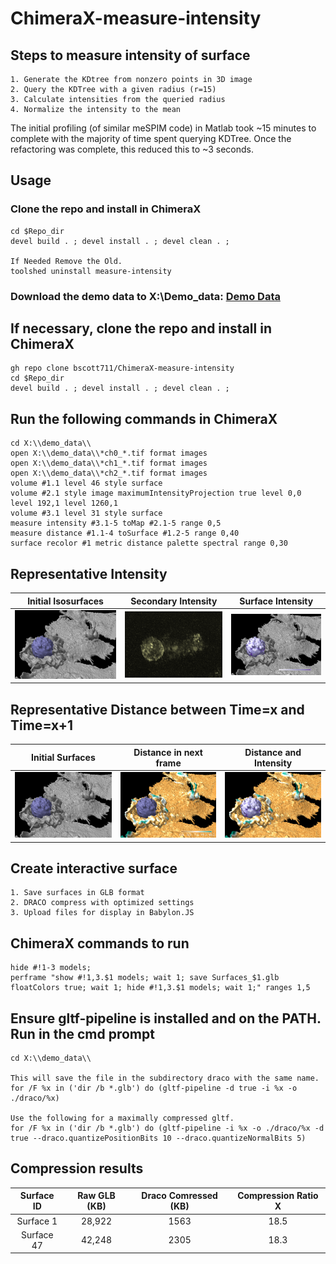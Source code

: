 # ChimeraX-measure-intensity

## Steps to measure intensity of surface

    1. Generate the KDtree from nonzero points in 3D image
    2. Query the KDTree with a given radius (r=15)
    3. Calculate intensities from the queried radius
    4. Normalize the intensity to the mean

The initial profiling (of similar meSPIM code) in Matlab took ~15 minutes to complete with the majority of time spent querying KDTree.
Once the refactoring was complete, this reduced this to ~3 seconds.

## Usage

### Clone the repo and install in ChimeraX

    cd $Repo_dir
    devel build . ; devel install . ; devel clean . ;

    If Needed Remove the Old.
    toolshed uninstall measure-intensity

### Download the demo data to X:\Demo_data: [Demo Data](https://github.com/bscott711/ChimeraX-measure-intensity/blob/main/demo_data/)

## If necessary, clone the repo and install in ChimeraX

    gh repo clone bscott711/ChimeraX-measure-intensity
    cd $Repo_dir
    devel build . ; devel install . ; devel clean . ;

## Run the following commands in ChimeraX

    cd X:\\demo_data\\
    open X:\\demo_data\\*ch0_*.tif format images
    open X:\\demo_data\\*ch1_*.tif format images
    open X:\\demo_data\\*ch2_*.tif format images
    volume #1.1 level 46 style surface
    volume #2.1 style image maximumIntensityProjection true level 0,0 level 192,1 level 1260,1
    volume #3.1 level 31 style surface
    measure intensity #3.1-5 toMap #2.1-5 range 0,5
    measure distance #1.1-4 toSurface #1.2-5 range 0,40
    surface recolor #1 metric distance palette spectral range 0,30

## Representative Intensity

|             Initial Isosurfaces              |                 Secondary Intensity                  |                Surface Intensity                |
| :------------------------------------------: | :--------------------------------------------------: | :---------------------------------------------: |
| ![Surface Image](/readme_images/initial.png) | ![Volume Image](/readme_images/intensity_volume.png) | ![Intensity](/readme_images/intensity_only.png) |

## Representative Distance between Time=x and Time=x+1

|               Initial Surfaces               |               Distance in next frame               |               Distance and Intensity               |
| :------------------------------------------: | :------------------------------------------------: | :------------------------------------------------: |
| ![Surface Image](/readme_images/initial.png) | ![Surface Image](/readme_images/distance_only.png) | ![Distance](/readme_images/intensity_distance.png) |

## Create interactive surface

    1. Save surfaces in GLB format
    2. DRACO compress with optimized settings
    3. Upload files for display in Babylon.JS

## ChimeraX commands to run

    hide #!1-3 models;
    perframe "show #!1,3.$1 models; wait 1; save Surfaces_$1.glb floatColors true; wait 1; hide #!1,3.$1 models; wait 1;" ranges 1,5

## Ensure gltf-pipeline is installed and on the PATH. Run in the cmd prompt

    cd X:\\demo_data\\

    This will save the file in the subdirectory draco with the same name.
    for /F %x in ('dir /b *.glb') do (gltf-pipeline -d true -i %x -o ./draco/%x)

    Use the following for a maximally compressed gltf.
    for /F %x in ('dir /b *.glb') do (gltf-pipeline -i %x -o ./draco/%x -d true --draco.quantizePositionBits 10 --draco.quantizeNormalBits 5)

## Compression results

| Surface ID | Raw GLB (KB) | Draco Comressed (KB) | Compression Ratio X |
| :--------: | :----------: | :------------------: | :-----------------: |
| Surface 1  |    28,922    |         1563         |        18.5         |
| Surface 47 |    42,248    |         2305         |        18.3         |
